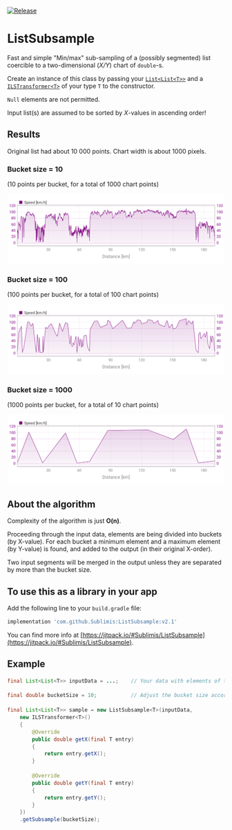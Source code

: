 [![Release](https://jitpack.io/v/Sublimis/ListSubsample.svg)](https://jitpack.io/#Sublimis/ListSubsample)

# ListSubsample

Fast and simple "Min/max" sub-sampling of a (possibly segmented) list coercible to a two-dimensional (*X/Y*) chart of `double`-s.

Create an instance of this class by passing your [`List<List<T>>`](https://developer.android.com/reference/java/util/List) and a [`ILSTransformer<T>`](https://github.com/Sublimis/ListSubsample/blob/master/app/src/main/java/lib/sublimis/subsample/ILSTransformer.java) of your type `T` to the constructor.

`Null` elements are not permitted.

Input list(s) are assumed to be sorted by *X*-values in ascending order!


## Results

Original list had about 10 000 points. Chart width is about 1000 pixels.

### Bucket size = 10
(10 points per bucket, for a total of 1000 chart points)

![com.github.sublimis.listsubsample_1000_points.png](https://github.com/Sublimis/ListSubsample/blob/master/images/com.github.sublimis.listsubsample_1000_points.png)

### Bucket size = 100
(100 points per bucket, for a total of 100 chart points)

![com.github.sublimis.listsubsample_100_points.png](https://github.com/Sublimis/ListSubsample/blob/master/images/com.github.sublimis.listsubsample_100_points.png)

### Bucket size = 1000
(1000 points per bucket, for a total of 10 chart points)

![com.github.sublimis.listsubsample_10_points.png](https://github.com/Sublimis/ListSubsample/blob/master/images/com.github.sublimis.listsubsample_10_points.png)


## About the algorithm

Complexity of the algorithm is just **O(n)**.

Proceeding through the input data, elements are being divided into buckets (by X-value).
For each bucket a minimum element and a maximum element (by Y-value) is found, and added to the output (in their original X-order).

Two input segments will be merged in the output unless they are separated by more than the bucket size.


## To use this as a library in your app

Add the following line to your `build.gradle` file:

```groovy
implementation 'com.github.Sublimis:ListSubsample:v2.1'
```

You can find more info at [https://jitpack.io/#Sublimis/ListSubsample](https://jitpack.io/#Sublimis/ListSubsample).


## Example

```java
final List<List<T>> inputData = ...;    // Your data with elements of type T

final double bucketSize = 10;           // Adjust the bucket size according to your needs

final List<List<T>> sample = new ListSubsample<T>(inputData,
	new ILSTransformer<T>()
	{
		@Override
		public double getX(final T entry)
		{
			return entry.getX();
		}

		@Override
		public double getY(final T entry)
		{
			return entry.getY();
		}
	})
	.getSubsample(bucketSize);
```
